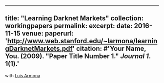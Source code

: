 
---
title: "Learning Darknet Markets"
collection: workingpapers
permalink: <!--/workingpapers/darknet_mkts-->
excerpt:
date: 2016-11-15
venue: 
paperurl: 'http://www.web.stanford.edu/~larmona/learningDarknetMarkets.pdf'
citation: #'Your Name, You. (2009). &quot;Paper Title Number 1.&quot; <i>Journal 1</i>. 1(1).'
---

with [Luis Armona](https://luisarmona.github.io/)

<!-- [Download paper here](http://www.web.stanford.edu/~larmona/learningDarknetMarkets.pdf) --> 

